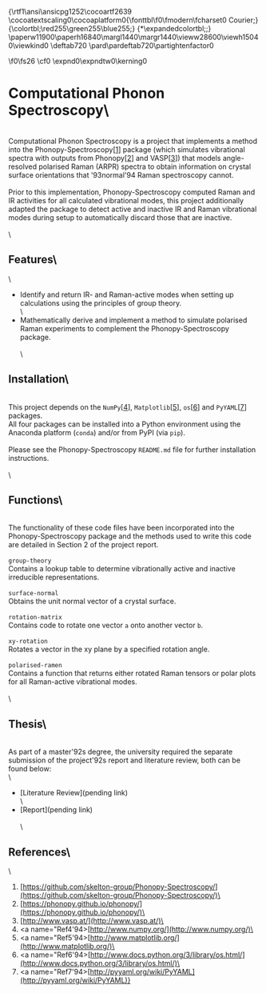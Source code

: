 {\rtf1\ansi\ansicpg1252\cocoartf2639
\cocoatextscaling0\cocoaplatform0{\fonttbl\f0\fmodern\fcharset0 Courier;}
{\colortbl;\red255\green255\blue255;}
{\*\expandedcolortbl;;}
\paperw11900\paperh16840\margl1440\margr1440\vieww28600\viewh15040\viewkind0
\deftab720
\pard\pardeftab720\partightenfactor0

\f0\fs26 \cf0 \expnd0\expndtw0\kerning0
# Computational Phonon Spectroscopy\
\
Computational Phonon Spectroscopy is a project that implements a method into the Phonopy-Spectroscopy[[1](#Ref1)] package (which simulates vibrational spectra with outputs from Phonopy[[2](#Ref2)] and VASP[[3](#Ref3)]) that models angle-resolved polarised Raman (ARPR) spectra to obtain information on crystal surface orientations that \'93normal\'94 Raman spectroscopy cannot.\
\
Prior to this implementation, Phonopy-Spectroscopy computed Raman and IR activities for all calculated vibrational modes, this project additionally adapted the package to detect active and inactive IR and Raman vibrational modes during setup to automatically discard those that are inactive.\
\
\
## Features\
\
* Identify and return IR- and Raman-active modes when setting up calculations using the principles of group theory.\
\
* Mathematically derive and implement a method to simulate polarised Raman experiments to complement the Phonopy-Spectroscopy package.\
\
\
## Installation\
\
This project depends on the `NumPy`[[4](#Ref4)], `Matplotlib`[[5](#Ref5)], `os`[[6](#Ref6)] and `PyYAML`[[7](#Ref7)] packages.\
All four packages can be installed into a Python environment using the Anaconda platform (`conda`) and/or from PyPI (via `pip`).\
\
Please see the Phonopy-Spectroscopy `README.md` file for further installation instructions.\
\
\
## Functions\
\
The functionality of these code files have been incorporated into the Phonopy-Spectroscopy package and the methods used to write this code are detailed in Section 2 of the project report.\
\
`group-theory`\
Contains a lookup table to determine vibrationally active and inactive irreducible representations.\
\
`surface-normal`\
Obtains the unit normal vector of a crystal surface.\
\
`rotation-matrix`\
Contains code to rotate one vector `a` onto another vector `b`.\
\
`xy-rotation`\
Rotates a vector in the xy plane by a specified rotation angle.\
\
`polarised-ramen`\
Contains a function that returns either rotated Raman tensors or polar plots for all Raman-active vibrational modes.\
\
\
## Thesis\
\
As part of a master\'92s degree, the university required the separate submission of the project\'92s report and literature review, both can be found below:\
\
* [Literature Review](pending link)\
\
* [Report](pending link)\
\
\
## References\
\
1. <a name="Ref1"></a>[https://github.com/skelton-group/Phonopy-Spectroscopy/](https://github.com/skelton-group/Phonopy-Spectroscopy/)\
2. <a name="Ref2"></a>[https://phonopy.github.io/phonopy/](https://phonopy.github.io/phonopy/)\
3. <a name="Ref3"></a>[http://www.vasp.at/](http://www.vasp.at/)\
4. <a name="Ref4\'94></a>[http://www.numpy.org/](http://www.numpy.org/)\
5. <a name="Ref5\'94></a>[http://www.matplotlib.org/](http://www.matplotlib.org/)\
6. <a name="Ref6\'94></a>[http://www.docs.python.org/3/library/os.html/](http://www.docs.python.org/3/library/os.html/)\
7. <a name="Ref7\'94></a>[http://pyyaml.org/wiki/PyYAML](http://pyyaml.org/wiki/PyYAML)}